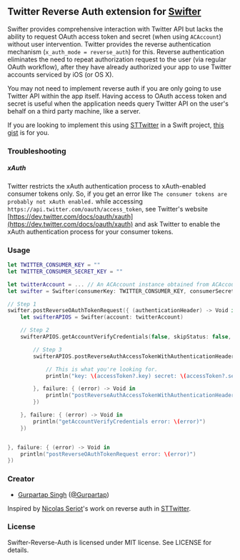 ## Twitter Reverse Auth extension for [Swifter](https://github.com/mattdonnelly/Swifter)

Swifter provides comprehensive interaction with Twitter API but lacks the ability to request OAuth access token and secret (when using `ACAccount`) without user intervention. Twitter provides the reverse authentication mechanism (`x_auth_mode = reverse_auth`) for this. Reverse authentication eliminates the need to repeat authorization request to the user (via regular OAuth workflow), after they have already authorized your app to use Twitter accounts serviced by iOS (or OS X).

You may not need to implement reverse auth if you are only going to use Twitter API within the app itself. Having access to OAuth access token and secret is useful when the application needs query Twitter API on the user's behalf on a third party machine, like a server.

If you are looking to implement this using [STTwitter](https://github.com/nst/STTwitter) in a Swift project, [this gist](https://gist.github.com/Gurpartap/557660f1f3d09cbf420e) is for you.

### Troubleshooting

##### xAuth

Twitter restricts the xAuth authentication process to xAuth-enabled consumer tokens only. So, if you get an error like `The consumer tokens are probably not xAuth enabled.` while accessing `https://api.twitter.com/oauth/access_token`, see Twitter's website [https://dev.twitter.com/docs/oauth/xauth](https://dev.twitter.com/docs/oauth/xauth) and ask Twitter to enable the xAuth authentication process for your consumer tokens.

### Usage

```Swift
let TWITTER_CONSUMER_KEY = ""
let TWITTER_CONSUMER_SECRET_KEY = ""

let twitterAccount = ... // An ACAccount instance obtained from ACAccountStore.
let swifter = Swifter(consumerKey: TWITTER_CONSUMER_KEY, consumerSecret: TWITTER_CONSUMER_SECRET_KEY)

// Step 1
swifter.postReverseOAuthTokenRequest({ (authenticationHeader) -> Void in
    let swifterAPIOS = Swifter(account: twitterAccount)

    // Step 2
    swifterAPIOS.getAccountVerifyCredentials(false, skipStatus: false, success: { (myInfo) -> Void in

        // Step 3
        swifterAPIOS.postReverseAuthAccessTokenWithAuthenticationHeader(authenticationHeader, success: { (accessToken, response) -> Void in

        	// This is what you're looking for.
            println("key: \(accessToken?.key) secret: \(accessToken?.secret)")

        }, failure: { (error) -> Void in
            println("postReverseAuthAccessTokenWithAuthenticationHeader error: \(error)")
        })

    }, failure: { (error) -> Void in
        println("getAccountVerifyCredentials error: \(error)")
    })


}, failure: { (error) -> Void in
    println("postReverseOAuthTokenRequest error: \(error)")
})
```

### Creator

* [Gurpartap Singh](http://gurpartap.com/) ([@Gurpartap](http://twitter.com/Gurpartap))

Inspired by [Nicolas Seriot](https://github.com/nst)'s work on reverse auth in [STTwitter](https://github.com/nst/STTwitter).

### License

Swifter-Reverse-Auth is licensed under MIT license. See LICENSE for details.
